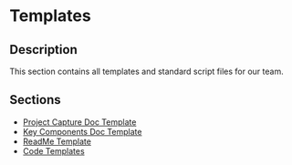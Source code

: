 # Templates

## Description
This section contains all templates and standard script files for our team.

## Sections

- [Project Capture Doc Template]()
- [Key Components Doc Template]()
- [ReadMe Template]()
- [Code Templates]()